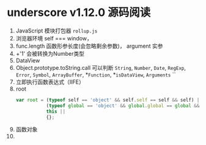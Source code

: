# underscore v1.12.0 源码阅读 

1. JavaScript 模块打包器 `rollup.js`
2. 浏览器环境 self === window， 
3. func.length 函数形参长度(会忽略剩余参数)， argument 实参
4. +'1' 会被转换为Number类型
5. DataView
6. Object.prototype.toString.call 可以判断 `String`, `Number`, `Date`, `RegExp`, `Error`, `Symbol`, `ArrayBuffer`, *`Function`, *`isDataView`, `Arguments` `` 
7. 立即执行函数表达式（IIFE）
8. root
    ```JavaScript
    var root = (typeof self == 'object' && self.self == self && self) ||                // 浏览器/Web Worker
               (typeof global == 'object' && global.global == global && global) ||      // Node
               this ||                                                                  // Node vm
               {};                                                                      // 微信小程序
    ```
9. 函数对象
10. 

